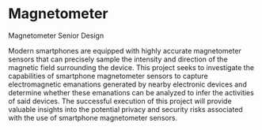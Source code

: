 # Magnetometer
Magnetometer Senior Design 

Modern smartphones are equipped with highly accurate magnetometer sensors that can precisely sample the intensity and direction of the magnetic field surrounding the device. This project seeks to investigate the capabilities of smartphone magnetometer sensors to capture electromagnetic emanations generated by nearby electronic devices and determine whether these emanations can be analyzed to infer the activities of said devices. The successful execution of this project will provide valuable insights into the potential privacy and security risks associated with the use of smartphone magnetometer sensors.
